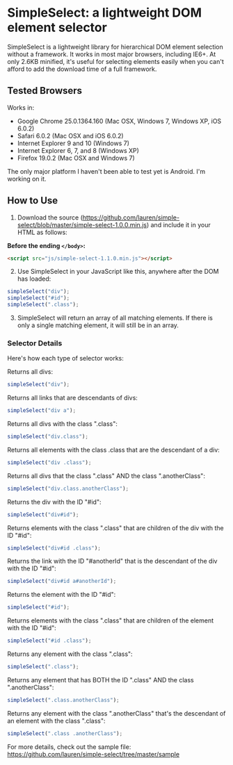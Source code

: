 SimpleSelect: a lightweight DOM element selector
=============

SimpleSelect is a lightweight library for hierarchical DOM element selection without a framework. It works in most major browsers, including IE6+. At only 2.6KB minified, it's useful for selecting elements easily when you can't afford to add the download time of a full framework.

## Tested Browsers

Works in:

* Google Chrome 25.0.1364.160 (Mac OSX, Windows 7, Windows XP, iOS 6.0.2)
* Safari 6.0.2 (Mac OSX and iOS 6.0.2)
* Internet Explorer 9 and 10 (Windows 7)
* Internet Explorer 6, 7, and 8 (Windows XP)
* Firefox 19.0.2 (Mac OSX and Windows 7)

The only major platform I haven't been able to test yet is Android. I'm working on it.

## How to Use

1) Download the source (https://github.com/lauren/simple-select/blob/master/simple-select-1.0.0.min.js) and include it in your HTML as follows:

**Before the ending `</body>`:**

```html
<script src="js/simple-select-1.1.0.min.js"></script>
```
		
2) Use SimpleSelect in your JavaScript like this, anywhere after the DOM has loaded: 

```javascript
simpleSelect("div");
simpleSelect("#id");
simpleSelect(".class");
```

3) SimpleSelect will return an array of all matching elements. If there is only a single matching element, it will still be in an array.

### Selector Details

Here's how each type of selector works:

Returns all divs:

```javascript
simpleSelect("div");
```

Returns all links that are descendants of divs:

```javascript
simpleSelect("div a");
```

Returns all divs with the class ".class":

```javascript
simpleSelect("div.class");
```

Returns all elements with the class .class that are the descendant of a div:

```javascript
simpleSelect("div .class");
```

Returns all divs that the class ".class" AND the class ".anotherClass":

```javascript
simpleSelect("div.class.anotherClass");
```

Returns the div with the ID "#id":

```javascript
simpleSelect("div#id");
```

Returns elements with the class ".class" that are children of the div with the ID "#id":

```javascript
simpleSelect("div#id .class");
```

Returns the link with the ID "#anotherId" that is the descendant of the div with the ID "#id":

```javascript
simpleSelect("div#id a#anotherId");
```

Returns the element with the ID "#id":

```javascript
simpleSelect("#id");
```

Returns elements with the class ".class" that are children of the element with the ID "#id":

```javascript
simpleSelect("#id .class");
```

Returns any element with the class ".class":

```javascript
simpleSelect(".class");
```

Returns any element that has BOTH the ID ".class" AND the class ".anotherClass":

```javascript
simpleSelect(".class.anotherClass");
```

Returns any element with the class ".anotherClass" that's the descendant of an element with the class ".class":

```javascript
simpleSelect(".class .anotherClass");
```

For more details, check out the sample file: https://github.com/lauren/simple-select/tree/master/sample